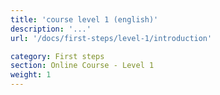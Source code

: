 ```yaml
---
title: 'course level 1 (english)'
description: '...'
url: '/docs/first-steps/level-1/introduction'

category: First steps
section: Online Course - Level 1
weight: 1
---
```

